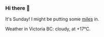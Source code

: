 ### Hi there :wave:

It's Sunday! I might be putting some [miles](https://www.strava.com/athletes/889963) in.

Weather in Victoria BC: cloudy, at +17°C.
